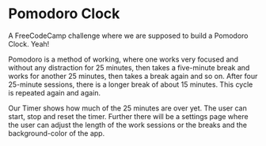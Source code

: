 Pomodoro Clock
========

A FreeCodeCamp challenge where we are supposed to build a Pomodoro Clock. Yeah!

Pomodoro is a method of working, where one works very focused and without any distraction for 25 minutes, then takes a five-minute break and works for another 25 minutes, then takes a break again and so on. After four 25-minute sessions, there is a longer break of about 15 minutes. This cycle is repeated again and again.

Our Timer shows how much of the 25 minutes are over yet. The user can start, stop and reset the timer. Further there will be a settings page where the user can adjust the length of the work sessions or the breaks and the background-color of the app.
